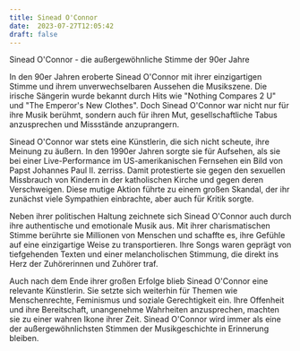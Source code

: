```yaml
---
title: Sinead O'Connor
date:  2023-07-27T12:05:42
draft: false
---
```


Sinead O'Connor - die außergewöhnliche Stimme der 90er Jahre

In den 90er Jahren eroberte Sinead O'Connor mit ihrer einzigartigen Stimme und ihrem unverwechselbaren Aussehen die Musikszene. Die irische Sängerin wurde bekannt durch Hits wie "Nothing Compares 2 U" und "The Emperor's New Clothes". Doch Sinead O'Connor war nicht nur für ihre Musik berühmt, sondern auch für ihren Mut, gesellschaftliche Tabus anzusprechen und Missstände anzuprangern.

Sinead O'Connor war stets eine Künstlerin, die sich nicht scheute, ihre Meinung zu äußern. In den 1990er Jahren sorgte sie für Aufsehen, als sie bei einer Live-Performance im US-amerikanischen Fernsehen ein Bild von Papst Johannes Paul II. zerriss. Damit protestierte sie gegen den sexuellen Missbrauch von Kindern in der katholischen Kirche und gegen deren Verschweigen. Diese mutige Aktion führte zu einem großen Skandal, der ihr zunächst viele Sympathien einbrachte, aber auch für Kritik sorgte.

Neben ihrer politischen Haltung zeichnete sich Sinead O'Connor auch durch ihre authentische und emotionale Musik aus. Mit ihrer charismatischen Stimme berührte sie Millionen von Menschen und schaffte es, ihre Gefühle auf eine einzigartige Weise zu transportieren. Ihre Songs waren geprägt von tiefgehenden Texten und einer melancholischen Stimmung, die direkt ins Herz der Zuhörerinnen und Zuhörer traf.

Auch nach dem Ende ihrer großen Erfolge blieb Sinead O'Connor eine relevante Künstlerin. Sie setzte sich weiterhin für Themen wie Menschenrechte, Feminismus und soziale Gerechtigkeit ein. Ihre Offenheit und ihre Bereitschaft, unangenehme Wahrheiten anzusprechen, machten sie zu einer wahren Ikone ihrer Zeit. Sinead O'Connor wird immer als eine der außergewöhnlichsten Stimmen der Musikgeschichte in Erinnerung bleiben.